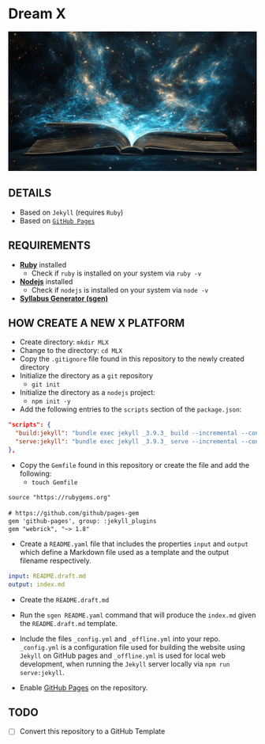 # Dream X

  ![](./assets/header.png)

## DETAILS

  - Based on `Jekyll` (requires `Ruby`)
  - Based on [`GitHub Pages`](https://pages.github.com/)

## REQUIREMENTS

  - [**Ruby**](https://www.ruby-lang.org/en/) installed
    - Check if `ruby` is installed on your system via `ruby -v`
  - [**Nodejs**](https://nodejs.org/en) installed 
    - Check if `nodejs` is installed on your system via `node -v`
  - [**Syllabus Generator (sgen)**](https://github.com/in-tech-gration/sgen)

## HOW CREATE A NEW X PLATFORM

  - Create directory: `mkdir MLX`
  - Change to the directory: `cd MLX`
  - Copy the `.gitignore` file found in this repository to the newly created directory
  - Initialize the directory as a `git` repository
    - `git init`
  - Initialize the directory as a `nodejs` project:
    - `npm init -y`
  - Add the following entries to the `scripts` section of the `package.json`:

  ```json
  "scripts": {
    "build:jekyll": "bundle exec jekyll _3.9.3_ build --incremental --config _offline.yml",
    "serve:jekyll": "bundle exec jekyll _3.9.3_ serve --incremental --config _offline.yml"
  },
  ```

  - Copy the `Gemfile` found in this repository or create the file and add the following:
    - `touch Gemfile`
  
  ```Gemfile
  source "https://rubygems.org"

  # https://github.com/github/pages-gem
  gem 'github-pages', group: :jekyll_plugins
  gem "webrick", "~> 1.8"
  ```

  - Create a `README.yaml` file that includes the properties `input` and `output` which define a Markdown file used as a template and the output filename respectively.
  
  ```yaml
  input: README.draft.md
  output: index.md
  ```

  - Create the `README.draft.md`
  - Run the `sgen README.yaml` command that will produce the `index.md` given the `README.draft.md` template.

  - Include the files `_config.yml` and `_offline.yml` into your repo. `_config.yml` is a configuration file used for building the website using `Jekyll` on GitHub pages and `_offline.yml` is used for local web development, when running the `Jekyll` server locally via `npm run serve:jekyll`.

  - Enable [GitHub Pages](https://docs.github.com/en/pages/quickstart) on the repository.

## TODO

  - [ ] Convert this repository to a GitHub Template